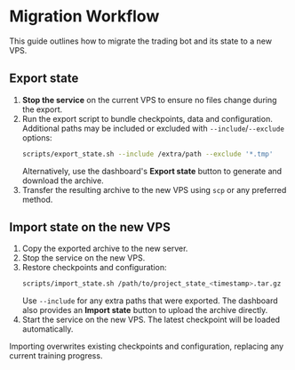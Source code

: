 # Migration Workflow

This guide outlines how to migrate the trading bot and its state to a new VPS.

## Export state

1. **Stop the service** on the current VPS to ensure no files change during the export.
2. Run the export script to bundle checkpoints, data and configuration. Additional
   paths may be included or excluded with `--include`/`--exclude` options:
   ```bash
   scripts/export_state.sh --include /extra/path --exclude '*.tmp'
   ```
   Alternatively, use the dashboard's **Export state** button to generate and download
   the archive.
3. Transfer the resulting archive to the new VPS using `scp` or any preferred method.

## Import state on the new VPS

1. Copy the exported archive to the new server.
2. Stop the service on the new VPS.
3. Restore checkpoints and configuration:
   ```bash
   scripts/import_state.sh /path/to/project_state_<timestamp>.tar.gz
   ```
   Use `--include` for any extra paths that were exported. The dashboard also provides an
   **Import state** button to upload the archive directly.
4. Start the service on the new VPS. The latest checkpoint will be loaded automatically.

Importing overwrites existing checkpoints and configuration, replacing any current training progress.
